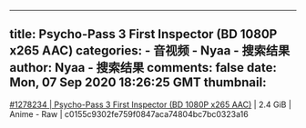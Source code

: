 
---
title: Psycho-Pass 3 First Inspector (BD 1080P x265 AAC)
categories: 
    - 音视频
    - Nyaa - 搜索结果
author: Nyaa - 搜索结果
comments: false
date: Mon, 07 Sep 2020 18:26:25 GMT
thumbnail: 
---

<div>   
<a href="https://nyaa.si/view/1278234">#1278234 | Psycho-Pass 3 First Inspector (BD 1080P x265 AAC)</a> | 2.4 GiB | Anime - Raw | c0155c9302fe759f0847aca74804bc7bc0323a16  
</div>
            